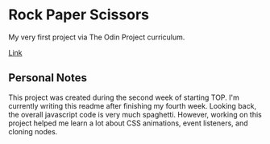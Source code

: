 # Rock Paper Scissors
My very first project via The Odin Project curriculum.

[Link](https://themddropout.com/projects/rps/rockpaperscissors.html)

## Personal Notes
This project was created during the second week of starting TOP. I'm currently writing this readme after finishing my fourth week. Looking back, the overall javascript code is very much spaghetti. However, working on this project helped me learn a lot about CSS animations, event listeners, and cloning nodes. 
